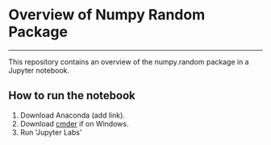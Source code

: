 # Overview of Numpy Random Package

***

This repository contains an overview of the numpy.random package in a Jupyter notebook.

## How to run the notebook

1. Download Anaconda (add link).
2. Download [cmder]() if on Windows.
3. Run 'Jupyter Labs'